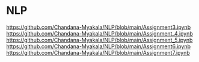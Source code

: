 # NLP
https://github.com/Chandana-Myakala/NLP/blob/main/Assignment3.ipynb <br>
https://github.com/Chandana-Myakala/NLP/blob/main/Assignment_4.ipynb <br>
https://github.com/Chandana-Myakala/NLP/blob/main/Assignment_5.ipynb <br>
https://github.com/Chandana-Myakala/NLP/blob/main/Assignment6.ipynb <br>
https://github.com/Chandana-Myakala/NLP/blob/main/Assignment7.ipynb <br>
